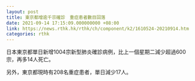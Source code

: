 ```yaml
---
layout: post
title: 東京都增逾千宗確診　重症患者數目回落
date: 2021-09-14 17:15:09.000000000 +08:00
link: https://news.rthk.hk/rthk/ch/component/k2/1610524-20210914.htm
categories: rthk
---
```


日本東京都單日新增1004宗新型肺炎確診病例，比上一個星期二減少超過600宗，再多14人死亡。

另外，東京都現時有208名重症患者，單日減少17人。
